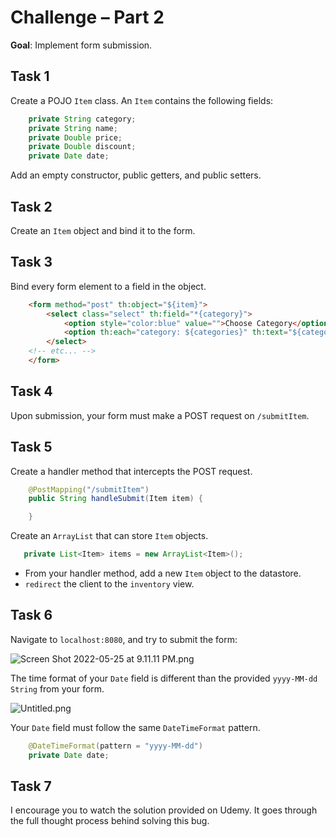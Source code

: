 # Challenge – Part 2

**Goal**: Implement form submission.

## Task 1

Create a POJO `Item` class. An `Item` contains the following fields:

```java
    private String category;
    private String name;
    private Double price;
    private Double discount;
    private Date date;
```

Add an empty constructor, public getters, and public setters.

## Task 2

Create an `Item` object and bind it to the form.

## Task 3

Bind every form element to a field in the object.
```html
    <form method="post" th:object="${item}">
        <select class="select" th:field="*{category}">
            <option style="color:blue" value="">Choose Category</option>
            <option th:each="category: ${categories}" th:text="${category}" th:value="${category}"> Placeholder </option>
        </select>
	<!-- etc... -->
    </form>
```

## Task 4

Upon submission, your form must make a POST request on `/submitItem`.

## Task 5

Create a handler method that intercepts the POST request.
```java
    @PostMapping("/submitItem")
    public String handleSubmit(Item item) {

    }
```

Create an `ArrayList` that can store `Item` objects. 
```java
   private List<Item> items = new ArrayList<Item>();
```
- From your handler method, add a new `Item` object to the datastore.
- `redirect` the client to the `inventory` view.

## Task 6

Navigate to `localhost:8080`, and try to submit the form:

![Screen Shot 2022-05-25 at 9.11.11 PM.png](https://firebasestorage.googleapis.com/v0/b/learnthepart-75aed.appspot.com/o/images%2Fe63fe130-4935-42a0-a6d3-61def6c38d69?alt=media&token=73a0d42a-c5cb-4df5-8998-7e159bc6ab7c)

The time format of your `Date` field is different than the provided `yyyy-MM-dd` `String` from your form. 

![Untitled.png](https://firebasestorage.googleapis.com/v0/b/learnthepart-75aed.appspot.com/o/images%2F87f40ed0-2eca-420c-a72e-c7703c003521?alt=media&token=7c5ba81b-098a-4ff5-ac5b-84d056a3aafc)

Your `Date` field must follow the same `DateTimeFormat` pattern.
```java
    @DateTimeFormat(pattern = "yyyy-MM-dd")
    private Date date;
```

## Task 7

I encourage you to watch the solution provided on Udemy. It goes through the full thought process behind solving this bug.
